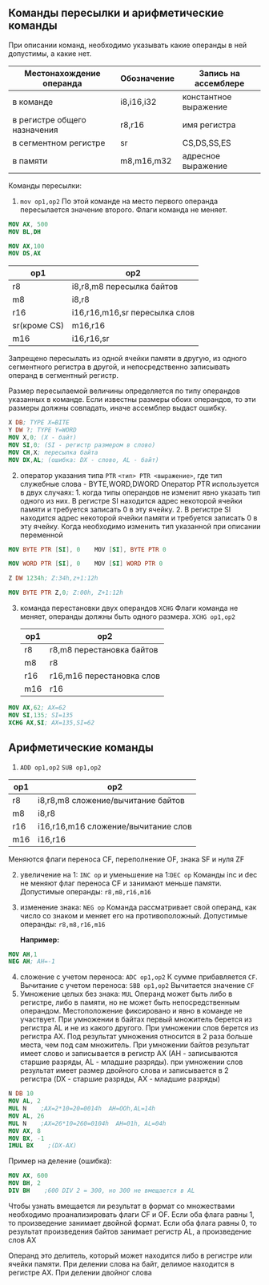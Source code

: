 ## Команды пересылки и арифметические команды

При описании команд, необходимо указывать какие операнды в ней допустимы, а какие нет.

| Местонахождение операнда      | Обозначение | Запись на ассемблере  |
| ---------------------------- | ----------- | --------------------- |
| в команде                    | i8,i16,i32  | константное выражение |
| в регистре общего назначения | r8,r16      | имя регистра          |
| в сегментном регистре        | sr          | CS,DS,SS,ES           |
| в памяти                     | m8,m16,m32  | адресное выражение    | 

Команды пересылки:
1. `mov op1,op2` 
   По этой команде на место первого операнда пересылается значение второго. Флаги команда не меняет.
   
```nasm
MOV AX, 500
MOV BL,DH
```

```nasm
MOV AX,100
MOV DS,AX
```

| op1          | op2                           |
| ------------ | ----------------------------- |
| r8           | i8,r8,m8 пересылка байтов     |
| m8           | i8,r8                         |
| r16          | i16,r16,m16,sr пересылка слов |
| sr(кроме CS) | m16,r16                       |
| m16          | i16,r16,sr                    | 

Запрещено пересылать из одной ячейки памяти в другую, из одного сегментного регистра в другой, и непосредственно записывать операнд в сегментный регистр.

Размер пересылаемой величины определяется по типу операндов указанных в команде. Если известны размеры обоих операндов, то эти размеры должны совпадать, иначе ассемблер выдаст ошибку.

```nasm
X DB; TYPE X=BITE
Y DW ?; TYPE Y=WORD
MOV X,0; (X - байт)
MOV SI,0; (SI - регистр размером в слово)
MOV CH,X; пересылка байта
MOV DX,AL; (ошибка: DX - слово, AL - байт)
```

2. оператор указания типа `PTR`
   `<тип> PTR <выражение>`, где тип служебные слова - BYTE,WORD,DWORD
   Оператор PTR используется в двух случаях:
	   1. когда типы операндов не изменит явно указать тип одного из них. В регистре SI находится адрес некоторой ячейки памяти и требуется записать 0 в эту ячейку.
	   2. В регистре SI находится адрес некоторой ячейки памяти и требуется записать 0 в эту ячейку. Когда необходимо изменить тип указанной при описании переменной


```nasm 
MOV BYTE PTR [SI], 0    MOV [SI], BYTE PTR 0

MOV WORD PTR [SI], 0    MOV [SI] WORD PTR 0
```

```nasm
Z DW 1234h; Z:34h,z+1:12h

MOV BYTE PTR Z,0; Z:00h, Z+1:12h
```

3. команда перестановки двух операндов `XCHG`
   Флаги команда не меняет, операнды должны быть одного размера.
   `XCHG op1,op2`
   
   | op1 | op2                       |
   | --- | ------------------------- |
   | r8  | r8,m8 перестановка байтов |
   | m8  | r8                        |
   | r16 | r16,m16 перестановка слов |
   | m16 | r16                       | 

```nasm
MOV AX,62; AX=62
MOV SI,135; SI=135
XCHG AX,SI; AX=135,SI=62
```

## Арифметические команды

1. `ADD op1,op2`
    `SUB op1,op2`

| op1 | op2                                 |
| --- | ----------------------------------- |
| r8  | i8,r8,m8 сложение/вычитание байтов  |
| m8  | i8,r8                               |
| r16 | i16,r16,m16 сложение/вычитание слов |
| m16 | i16,r16                             | 

Меняются флаги переноса CF, переполнение OF, знака SF и нуля ZF

2. увеличение на 1: `INC op` и уменьшение на 1:`DEC op`
   Команды inc и dec не меняют флаг переноса CF и занимают меньше памяти.
   Допустимые операнды: `r8,m8,r16,m16`
3. изменение знака: `NEG op`
   Команда рассматривает свой операнд, как число со знаком и меняет его на противоположный.
   Допустимые операнды: `r8,m8,r16,m16`
   
   **Например:**
   
```nasm
MOV AH,1
NEG AH; AH=-1
```

4. сложение с учетом переноса: `ADC op1,op2`
   К сумме прибавляется `CF`. 
   Вычитание с учетом переноса: `SBB op1,op2`
   Вычитается значение `CF`
5. Умножение целых без знака: `MUL`
   Операнд может быть либо в регистре, либо в памяти, но не может быть непосредственным операндом. Местоположение фиксировано и явно в команде не участвует. При умножении в байтах первый множитель берется из регистра AL и не из какого другого. При умножении слов берется из регистра AX. Под результат умножения относится в 2 раза больше места, чем под сам множитель. При умножении байтов результат имеет слово и записывается в регистр AX (AH - записываются старшие разряды, AL - младшие разряды). при умножении слов результат имеет размер двойного слова и записывается в 2 регистра (DX - старшие разряды, AX - младшие разряды)
   
```nasm
N DB 10
MOV AL, 2
MUL N    ;AX=2*10=20=0014h  AH=OOh,AL=14h
MOV AL, 26
MUL N    ;AX=26*10=260=0104h  AH=01h, AL=04h
MOV AX, 8
MOV BX, -1
IMUL BX    ;(DX-AX)

```

Пример на деление (ошибка):

```nasm
MOV AX, 600
MOV BH, 2
DIV BH    ;600 DIV 2 = 300, но 300 не вмещается в AL
```

Чтобы узнать вмещается ли результат в формат со множествами необходимо проанализировать флаги CF и OF. Если оба флага равны 1, то произведение занимает двойной формат. Если оба флага равны 0, то результат произведения байтов занимает регистр AL, а произведение слов AX

Операнд это делитель, который может находится либо в регистре или ячейки памяти. При делении слова на байт, делимое находится в регистре AX. При делении двойног слова